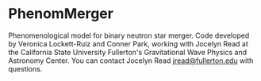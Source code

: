 # PhenomMerger
Phenomenological model for binary neutron star merger.
Code developed by Veronica Lockett-Ruiz and Conner Park, working with Jocelyn Read at the California State University Fullerton's Gravitational Wave Physics and Astronomy Center.
You can contact Jocelyn Read jread@fullerton.edu with questions.
